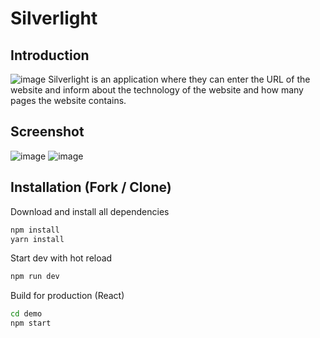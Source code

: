 # Silverlight

## Introduction

![image](https://user-images.githubusercontent.com/94674508/207467056-018a9446-0db3-4320-9908-6a79895fb2f4.png)
Silverlight is an application where they can enter the URL of the website and inform about the technology of the website and how many pages the website contains.


## Screenshot

![image](https://user-images.githubusercontent.com/94674508/207467287-a308e5b5-6d04-43d7-91f2-77d4aa6f4653.png)
![image](https://user-images.githubusercontent.com/94674508/207467359-2b99855b-2e86-41b2-93f0-46f0bcb31300.png)



## Installation (Fork / Clone)

Download and install all dependencies
```bash
npm install
yarn install
```

Start dev with hot reload
```bash
npm run dev
```

Build for production (React)
```bash
cd demo
npm start
```
